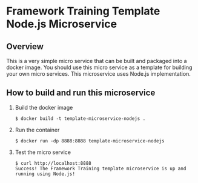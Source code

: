 Framework Training Template Node.js Microservice
================================================
Overview
--------
This is a very simple micro service that can be built and packaged into a docker image. You should use this micro service as a template for building your own micro services. This microservice uses Node.js implementation.

How to build and run this microservice
--------------------------------------

1. Build the docker image

   ```
   $ docker build -t template-microservice-nodejs .
   ```
2. Run the container

   ```
   $ docker run -dp 8888:8888 template-microservice-nodejs
   ```
3. Test the micro service

   ```
   $ curl http://localhost:8888
   Success! The Framework Training template microservice is up and running using Node.js!
   ```
